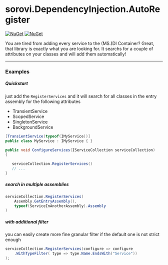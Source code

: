 # sorovi.DependencyInjection.AutoRegister

[![NuGet](https://img.shields.io/nuget/v/sorovi.DependencyInjection.AutoRegister.svg?style=flat-square)](https://www.nuget.org/packages/sorovi.DependencyInjection.AutoRegister/)
[![NuGet](https://img.shields.io/nuget/dt/sorovi.DependencyInjection.AutoRegister.svg?style=flat-square)](https://www.nuget.org/packages/sorovi.DependencyInjection.AutoRegister/)

You are tired from adding every service to the (MS.)DI Container? Great, that library is exactly what you are looking for. It searchs for a couple of attributes on your classes and will add them automatically!


---

### Examples

##### Quickstart

just add the `RegisterServices`  and it will search for all classes in the entry assembly for the following attributes

- TransientService
- ScopedService
- SingletonService
- BackgroundService

```csharp
[TransientService(typeof(IMyService))]
public class MyService : IMyService { }
```

```csharp
public void ConfigureServices(IServiceCollection serviceCollection)
{
   
   serviceCollection.RegisterServices()
   // ...
}
```

##### search in multiple assemblies

```csharp   
serviceCollection.RegisterServices(
    Assembly.GetEntryAssembly(),
    typeof(ServiceInAnotherAssembly).Assembly
)
```

##### with additional filter

you can easily create more fine granular filter if the default one is not strict enough

```csharp   
serviceCollection.RegisterServices(configure => configure
    .WithTypeFilter( type => type.Name.EndsWith("Service"))
);
```